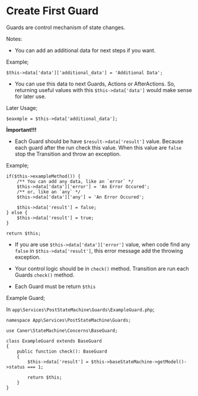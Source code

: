 


# Create First Guard
Guards are control mechanism of state changes.

Notes: 
- You can add an additional data for next steps if you want.

Example;

    $this->data['data']['additional_data'] = 'Additional Data';

- You can use this data to next Guards, Actions or AfterActions. So,
  returning useful values with this `$this->data['data']` would make sense for later use.
  
Later Usage;

    $eaxmple = $this->data['additional_data'];

**İmportant!!!**
-  Each Guard should be have `$result->data['result']` value.
Because each guard after the run check this value. When this value are `false`
stop the Transition and throw an exception.
   
Example;

    if($this->exampleMethod()) {
        /** You can add any data, like an `error` */
        $this->data['data']['error'] = 'An Error Occured';
        /** or, like an `any` */
        $this->data['data']['any'] = 'An Error Occured';
        
        $this->data['result'] = false;
    } else {
        $this->data['result'] = true;
    }

    return $this;
- If you are use `$this->data['data']['error']` value,
when code find any `false` in `$this->data['result']`,
this error message add the throwing exception. 

- Your control logic should be in `check()` method.
Transition are run each Guards `check()` method.
  
- Each Guard must be return `$this`

Example Guard;

In `app\Services\PostStateMachine\Guards\ExampleGuard.php`;

    namespace App\Services\PostStateMachine\Guards;

    use Caner\StateMachine\Concerns\BaseGuard;

    class ExampleGuard extends BaseGuard
    {
        public function check(): BaseGuard
        {
            $this->data['result'] = $this->baseStateMachine->getModel()->status === 1;
    
            return $this;
        }
    }
